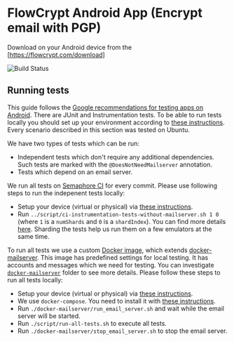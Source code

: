# FlowCrypt Android App (Encrypt email with PGP)

Download on your Android device from the [https://flowcrypt.com/download]

![Build Status](https://flowcrypt.semaphoreci.com/badges/flowcrypt-android.svg?key=3683eef1-6121-4c12-bcf7-031d0b4a36eb)

## Running tests

This guide follows the [Google recommendations for testing apps on Android](https://developer.android.com/training/testing).
There are JUnit and Instrumentation tests. To be able to run tests locally you should set up your environment
according to [these instructions](https://developer.android.com/training/testing/espresso/setup#set-up-environment).
Every scenario described in this section was tested on Ubuntu.

We have two types of tests which can be run:

- Independent tests which don't require any additional dependencies.
  Such tests are marked with the `@DoesNotNeedMailserver` annotation.
- Tests which depend on an email server.

We run all tests on [Semaphore CI](https://semaphoreci.com/) for every commit.
Please use following steps to run the indepenent tests locally:

- Setup your device (virtual or physical) via [these instructions](https://developer.android.com/training/testing/espresso/setup#set-up-environment).
- Run `../script/ci-instrumentation-tests-without-mailserver.sh 1 0` (where `1` is a `numShards` and `0` is a `shardIndex`).
  You can find more details [here](https://developer.android.com/training/testing/junit-runner#sharding-tests).
  Sharding the tests help us run them on a few emulators at the same time.

To run all tests we use a custom [Docker image](https://hub.docker.com/r/flowcrypt/flowcrypt-email-server),
which extends [docker-mailserver](https://github.com/tomav/docker-mailserver).
This image has predefined settings for local testing. It has accounts and messages which we need for testing.
You can investigate [`docker-mailserver`](https://github.com/FlowCrypt/flowcrypt-android/tree/master/docker-mailserver)
folder to see more details. Please follow these steps to run all tests locally:

- Setup your device (virtual or physical) via [these instructions](https://developer.android.com/training/testing/espresso/setup#set-up-environment).
- We use `docker-compose`. You need to install it with [these instructions](https://docs.docker.com/compose/install/).
- Run `./docker-mailserver/run_email_server.sh` and wait while the email server will be started.
- Run `./script/run-all-tests.sh` to execute all tests.
- Run `./docker-mailserver/stop_email_server.sh` to stop the email server.
